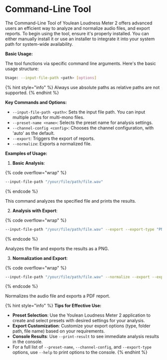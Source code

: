 # Command-Line Tool

The Command-Line Tool of Youlean Loudness Meter 2 offers advanced users an efficient way to analyze and normalize audio files, and export reports. To begin using the tool, ensure it's properly installed. You can either manually install it or use an installer to integrate it into your system path for system-wide availability.

**Basic Usage:**

The tool functions via specific command line arguments. Here's the basic usage structure:

```bash
Usage: --input-file-path <path> [options]
```

{% hint style="info" %}
Always use absolute paths as relative paths are not supported.
{% endhint %}

**Key Commands and Options:**

* `--input-file-path <path>`: Sets the input file path. You can input multiple paths for multi-mono files.
* `--preset-name <name>`: Selects the preset name for analysis settings.
* `--channel-config <config>`: Chooses the channel configuration, with 'auto' as the default.
* `--export`: Triggers the export of reports.
* `--normalize`: Exports a normalized file.

**Examples of Usage:**

1. **Basic Analysis**:

{% code overflow="wrap" %}
```bash
--input-file-path "/your/file/path/file.wav"
```
{% endcode %}

This command analyzes the specified file and prints the results.

2. **Analysis with Export**:

{% code overflow="wrap" %}
```bash
--input-file-path "/your/file/path/file.wav" --export --export-type "PNG"
```
{% endcode %}

Analyzes the file and exports the results as a PNG.

3. **Normalization and Export**:

{% code overflow="wrap" %}
```bash
--input-file-path "/your/file/path/file.wav" --normalize --export --export-type "PDF"
```
{% endcode %}

Normalizes the audio file and exports a PDF report.

{% hint style="info" %}
**Tips for Effective Use:**

* **Preset Selection**: Use the Youlean Loudness Meter 2 application to create and select presets with desired settings for your analysis.
* **Export Customization**: Customize your export options (type, folder path, file name) based on your requirements.
* **Console Results**: Use `--print-result` to see immediate analysis results in the console.
* For a full list of `--preset-name`, `--channel-config`, and `--export-type` options, use `--help` to print options to the console.
{% endhint %}
